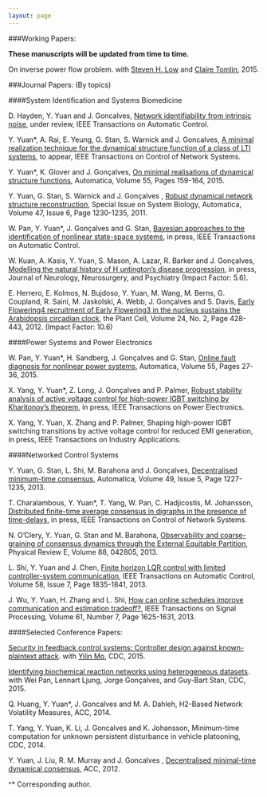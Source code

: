 ```yaml
---
layout: page
---
```


###Working Papers:

<b>These manuscripts will be updated from time to time. </b>

On inverse power flow problem. with [Steven H. Low](http://netlab.caltech.edu/~slow/) and [Claire Tomlin](http://www.eecs.berkeley.edu/~tomlin/), 2015.

<!--On identification of switching parameterized linear systems. with [Yorie Nakahira](https://directory.caltech.edu/personnel/ynakahir) and [Claire Tomlin](http://www.eecs.berkeley.edu/~tomlin/), 2015.-->



###Journal Papers: (By topics)


####System Identification and Systems Biomedicine 

D. Hayden, Y. Yuan and J. Goncalves, [Network identifiability from intrinsic noise](http://arxiv.org/abs/1310.0375), under review, IEEE Transactions on Automatic Control. 

Y. Yuan*, A. Rai, E. Yeung, G. Stan, S. Warnick and J. Goncalves, [A minimal realization technique for the dynamical structure function of a class of LTI systems](http://arxiv.org/abs/1209.3808), to appear, IEEE Transactions on Control of Network Systems.

Y. Yuan*, K. Glover and J. Gonçalves, [On minimal realisations of dynamical structure functions](http://arxiv.org/abs/1409.0072), Automatica, Volume 55, Pages 159-164, 2015. 

Y. Yuan, G. Stan, S. Warnick and J. Gonçalves , [Robust dynamical network structure reconstruction](http://www.sciencedirect.com/science/article/pii/S0005109811001828), Special Issue on System Biology, Automatica, Volume 47, Issue 6, Page 1230-1235, 2011.

W. Pan, Y. Yuan*, J. Gonçalves and G. Stan, [Bayesian approaches to the identification of nonlinear state-space systems](http://arxiv.org/pdf/1408.3549v5.pdf), in press, IEEE Transactions on Automatic Control.

W. Kuan, A. Kasis, Y. Yuan, S. Mason, A. Lazar, R. Barker and J. Gonçalves,[ Modelling the natural history of H untington’s disease progression](http://jnnp.bmj.com/content/86/10/1143.abstract), in press, Journal of Neurology, Neurosurgery, and Psychiatry (Impact Factor: 5.6).

E. Herrero, E. Kolmos, N. Bujdoso, Y. Yuan, M. Wang, M. Berns, G. Coupland, R. Saini, M. Jaskolski, A. Webb, J. Gonçalves and S. Davis, [Early Flowering4 recruitment of Early Flowering3 in the nucleus sustains the Arabidopsis circadian clock](http://www.plantcell.org/content/early/2012/02/07/tpc.111.093807.abstract), the Plant Cell, Volume 24, No. 2, Page 428-443, 2012. (Impact Factor: 10.6)



####Power Systems and Power Electronics

W. Pan, Y. Yuan*, H. Sandberg, J. Gonçalves and G. Stan, [Online fault diagnosis for nonlinear power systems](http://ac.els-cdn.com/S0005109815000941/1-s2.0-S0005109815000941-main.pdf?_tid=b5e10452-5cd8-11e5-aaba-00000aab0f02&acdnat=1442452333_2541d645986555cf7b4e93810a863942), Automatica, Volume 55, Pages 27-36, 2015. 

X. Yang, Y. Yuan*, Z. Long, J. Gonçalves and P. Palmer, [Robust stability analysis of active voltage control for high-power IGBT switching by Kharitonov’s theorem](http://ieeexplore.ieee.org/xpls/abs_all.jsp?arnumber=7115949&tag=1), in press, IEEE Transactions on Power Electronics. 

X. Yang, Y. Yuan, X. Zhang and P. Palmer, Shaping high-power IGBT switching transitions by active voltage control for reduced EMI generation, in press, IEEE Transactions on Industry Applications.

####Networked Control Systems

Y. Yuan, G. Stan, L. Shi, M. Barahona and J. Gonçalves, [Decentralised minimum-time consensus](http://www.sciencedirect.com/science/article/pii/S0005109813000794), Automatica, Volume 49, Issue 5, Page 1227-1235, 2013.

T. Charalambous, Y. Yuan*, T. Yang, W. Pan, C. Hadjicostis, M. Johansson, [Distributed finite-time average consensus in digraphs in the presence of time-delays](http://ieeexplore.ieee.org/xpl/articleDetails.jsp?arnumber=7097006&punumber%3D6509490), in press, IEEE Transactions on Control of Network Systems.

N. O’Clery, Y. Yuan, G. Stan and M. Barahona, [Observability and coarse-graining of consensus dynamics through the External Equitable Partition](http://scholar.harvard.edu/files/neaveoclery/files/pre2013.pdf?m=1384899642), Physical Review E, Volume 88, 042805, 2013.

L. Shi, Y. Yuan and J. Chen, [Finite horizon LQR control with limited controller-system communication](http://ieeexplore.ieee.org/xpl/articleDetails.jsp?arnumber=6389717), IEEE Transactions on Automatic Control, Volume 58, Issue 7, Page 1835-1841, 2013.

J. Wu, Y. Yuan, H. Zhang and L. Shi, [How can online schedules improve communication and estimation tradeoff?](http://ieeexplore.ieee.org/stamp/stamp.jsp?arnumber=6410050), IEEE Transactions on Signal Processing, Volume 61, Number 7, Page 1625-1631, 2013.


####Selected Conference Papers:

[Security in feedback control systems: Controller design against known-plaintext attack](https://www.authorea.com/users/62980/articles/74733). with [Yilin Mo](http://yilinmo.github.io/), CDC, 2015. 

[Identifying biochemical reaction networks using heterogeneous datasets](http://arxiv.org/pdf/1509.05153v2.pdf). with Wei Pan,  Lennart Ljung, Jorge Gonçalves, and Guy-Bart Stan, CDC, 2015. 
 
Q. Huang, Y. Yuan*, J. Goncalves and M. A. Dahleh, H2-Based Network Volatility Measures, ACC, 2014.

T. Yang, Y. Yuan, K. Li, J. Goncalves and K. Johansson, Minimum-time computation for unknown persistent disturbance in vehicle platooning, CDC, 2014.

Y. Yuan, J. Liu, R. M. Murray and J. Goncalves , [Decentralised minimal-time dynamical consensus](http://users.cms.caltech.edu/~murray/preprints/ylmg12-acc_s.pdf), ACC, 2012.


^* Corresponding author.
